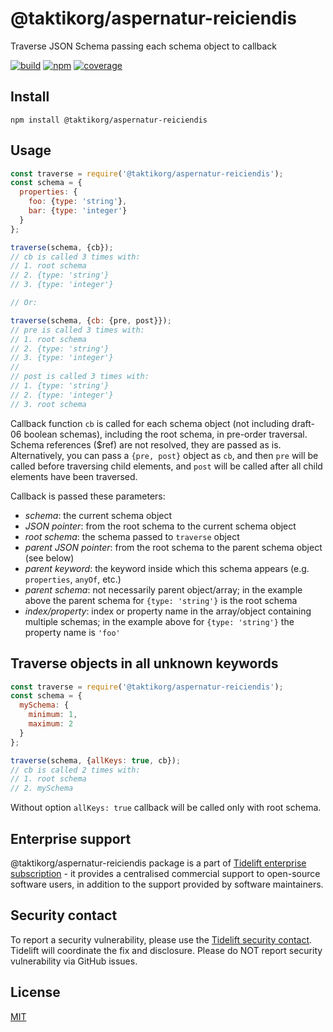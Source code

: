 # @taktikorg/aspernatur-reiciendis
Traverse JSON Schema passing each schema object to callback

[![build](https://github.com/taktikorg/aspernatur-reiciendis/workflows/build/badge.svg)](https://github.com/taktikorg/aspernatur-reiciendis/actions?query=workflow%3Abuild)
[![npm](https://img.shields.io/npm/v/@taktikorg/aspernatur-reiciendis)](https://www.npmjs.com/package/@taktikorg/aspernatur-reiciendis)
[![coverage](https://coveralls.io/repos/github/epoberezkin/@taktikorg/aspernatur-reiciendis/badge.svg?branch=master)](https://coveralls.io/github/epoberezkin/@taktikorg/aspernatur-reiciendis?branch=master)


## Install

```
npm install @taktikorg/aspernatur-reiciendis
```


## Usage

```javascript
const traverse = require('@taktikorg/aspernatur-reiciendis');
const schema = {
  properties: {
    foo: {type: 'string'},
    bar: {type: 'integer'}
  }
};

traverse(schema, {cb});
// cb is called 3 times with:
// 1. root schema
// 2. {type: 'string'}
// 3. {type: 'integer'}

// Or:

traverse(schema, {cb: {pre, post}});
// pre is called 3 times with:
// 1. root schema
// 2. {type: 'string'}
// 3. {type: 'integer'}
//
// post is called 3 times with:
// 1. {type: 'string'}
// 2. {type: 'integer'}
// 3. root schema

```

Callback function `cb` is called for each schema object (not including draft-06 boolean schemas), including the root schema, in pre-order traversal. Schema references ($ref) are not resolved, they are passed as is.  Alternatively, you can pass a `{pre, post}` object as `cb`, and then `pre` will be called before traversing child elements, and `post` will be called after all child elements have been traversed.

Callback is passed these parameters:

- _schema_: the current schema object
- _JSON pointer_: from the root schema to the current schema object
- _root schema_: the schema passed to `traverse` object
- _parent JSON pointer_: from the root schema to the parent schema object (see below)
- _parent keyword_: the keyword inside which this schema appears (e.g. `properties`, `anyOf`, etc.)
- _parent schema_: not necessarily parent object/array; in the example above the parent schema for `{type: 'string'}` is the root schema
- _index/property_: index or property name in the array/object containing multiple schemas; in the example above for `{type: 'string'}` the property name is `'foo'`


## Traverse objects in all unknown keywords

```javascript
const traverse = require('@taktikorg/aspernatur-reiciendis');
const schema = {
  mySchema: {
    minimum: 1,
    maximum: 2
  }
};

traverse(schema, {allKeys: true, cb});
// cb is called 2 times with:
// 1. root schema
// 2. mySchema
```

Without option `allKeys: true` callback will be called only with root schema.


## Enterprise support

@taktikorg/aspernatur-reiciendis package is a part of [Tidelift enterprise subscription](https://tidelift.com/subscription/pkg/npm-@taktikorg/aspernatur-reiciendis?utm_source=npm-@taktikorg/aspernatur-reiciendis&utm_medium=referral&utm_campaign=enterprise&utm_term=repo) - it provides a centralised commercial support to open-source software users, in addition to the support provided by software maintainers.


## Security contact

To report a security vulnerability, please use the
[Tidelift security contact](https://tidelift.com/security).
Tidelift will coordinate the fix and disclosure. Please do NOT report security vulnerability via GitHub issues.


## License

[MIT](https://github.com/taktikorg/aspernatur-reiciendis/blob/master/LICENSE)
